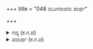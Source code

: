 +++
title = "048 ಮೂಗನಾದನು ಪಾರ್ಥ"

+++

<details><summary>ಗದ್ಯ (ಕ.ಗ.ಪ) </summary>

48. ಇದನ್ನೆಲ್ಲಾ ನೋಡಿದ ಅರ್ಜುನನಿಗೆ ಮಾತನಾಡಲು ತೋರದಾಯಿತು. ಚಿಂತೆಯ ಕಾರಣದಿಂದ ಪಕ್ಕೆಯನ್ನು ಚುಚ್ಚುವ ದುಃಖದ ಸಮುದ್ರದಲ್ಲಿ ಈಜಾಡಿ, ಅದರ ಅಲೆಗಳ ಪೆಟ್ಟಿನ ರಾಶಿಯಲ್ಲಿ ಆ ಶ್ರೇಷ್ಠನು ಮುಳುಗಿದನು. ತಕ್ಷಣ ಸಾವರಿಸಿಕೊಂಡು ಎದ್ದು ದಡಕ್ಕೆ ಹತ್ತಿ ನಿಂತನು ಎಂದರೆ ಸಮಾಧಾನಗೊಂಡು ತತ್ತರಿಸುತ್ತಾ ತಾನೂ ಹೊರ ಹೊರಟನು.
</details>

<details><summary>ಪದಾರ್ಥ (ಕ.ಗ.ಪ) </summary>

ತಳ್ಳವಾರು-ತತ್ತರಿಸು
</details>
